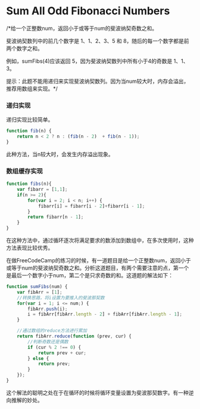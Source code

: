# Sum All Odd Fibonacci Numbers

/*给一个正整数num，返回小于或等于num的斐波纳契奇数之和。

斐波纳契数列中的前几个数字是 1、1、2、3、5 和 8，随后的每一个数字都是前两个数字之和。

例如，sumFibs(4)应该返回 5，因为斐波纳契数列中所有小于4的奇数是 1、1、3。

提示：此题不能用递归来实现斐波纳契数列。因为当num较大时，内存会溢出，推荐用数组来实现。*/

### 递归实现
递归实现比较简单。
```javascript
function fib(n) {
	return n < 2 ? n : (fib(n - 2)	+ fib(n - 1));
}
```
此种方法，当n较大时，会发生内存溢出现象。

### 数组缓存实现
```javascript
function fibs(n){
	var fibarr = [1,1];
	if(n >= 2){
	  	for(var i = 2; i < n; i++) {
	    	fibarr[i] = fibarr[i - 2]+fibarr[i - 1];
	  	}
		return fibarr[n - 1];
	}  
}
```
在这种方法中，通过循环逐次将满足要求的数添加到数组中，在多次使用时，这种方法表现比较优秀。

在做FreeCodeCamp的练习的时候，有一道题目是给一个正整数num，返回小于或等于num的斐波纳契奇数之和。分析这道题目，有两个需要注意的点，第一个是最后一个数字小于num，第二个是只求奇数的和。这道题的解法如下：
```javascript
function sumFibs(num) {
	var fibArr = [1];
	//转换思路，将i设置为要推入的斐波那契数
	for(var i = 1; i <= num;) {
    	fibArr.push(i);
    	i = fibArr[fibArr.length - 2] + fibArr[fibArr.length - 1];
	}

	//通过数组的reduce方法进行累加
	return fibArr.reduce(function (prev, cur) {
		//判断奇数还是偶数
		if (cur % 2 !== 0) {
			return prev + cur;
		} else {
			return prev;
		}
	});
}
```
这个解法的聪明之处在于在循环的时候将循环变量设置为斐波那契数字。有一种逆向推解的妙处。
